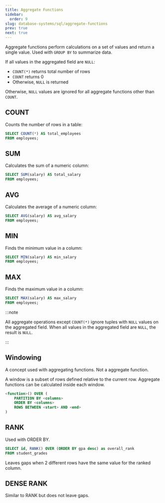 ```yaml
---
title: Aggregate Functions
sidebar:
  order: 9
slug: database-systems/sql/aggregate-functions
prev: true
next: true
---
```


Aggregate functions perform calculations on a set of values and return a single value. Used with `GROUP BY` to summarize data.

If all values in the aggregated field are `NULL`:
- `COUNT(*)` returns total number of rows
- `COUNT` returns 0
- Otherwise, `NULL` is returned

Otherwise, `NULL` values are ignored for all aggregate functions other than `COUNT`.

## COUNT

Counts the number of rows in a table:

```sql
SELECT COUNT(*) AS total_employees
FROM employees;
```

## SUM

Calculates the sum of a numeric column:

```sql
SELECT SUM(salary) AS total_salary
FROM employees;
```

## AVG

Calculates the average of a numeric column:

```sql
SELECT AVG(salary) AS avg_salary
FROM employees;
```

## MIN

Finds the minimum value in a column:

```sql
SELECT MIN(salary) AS min_salary
FROM employees;
```

## MAX

Finds the maximum value in a column:

```sql
SELECT MAX(salary) AS max_salary
FROM employees;
```

:::note

All aggregate operations except `COUNT(*)` ignore tuples with `NULL` values on the aggregated field. When all values in the aggregated field are `NULL`, the result is `NULL`.

:::

## Windowing

A concept used with aggregating functions. Not a aggregate function.

A window is a subset of rows defined relative to the current row. Aggregate functions can be calculated inside each window.

```sql
<function>() OVER (
    PARTITION BY <columns>
    ORDER BY <columns>
    ROWS BETWEEN <start> AND <end>
)
```

## RANK

Used with ORDER BY.

```sql
SELECT id, RANK() OVER (ORDER BY gpa desc) as overall_rank 
FROM student_grades
```

Leaves gaps when 2 different rows have the same value for the ranked column.

## DENSE RANK

Similar to RANK but does not leave gaps.
